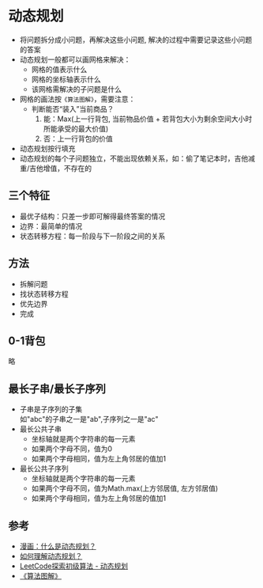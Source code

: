 # 动态规划
- 将问题拆分成小问题，再解决这些小问题, 解决的过程中需要记录这些小问题的答案  
- 动态规划一般都可以画网格来解决：
  * 网格的值表示什么
  * 网格的坐标轴表示什么
  * 该网格需解决的子问题是什么
- 网格的画法按`《算法图解》`，需要注意：
  * 判断能否“装入”当前商品？
    1. 能：Max(上一行背包, 当前物品价值 + 若背包大小为剩余空间大小时所能承受的最大价值)
    2. 否：上一行背包的价值
- 动态规划按行填充
- 动态规划的每个子问题独立，不能出现依赖关系，如：偷了笔记本时，吉他减重/吉他增值，不存在的

## 三个特征
- 最优子结构：只差一步即可解得最终答案的情况
- 边界：最简单的情况
- 状态转移方程：每一阶段与下一阶段之间的关系

## 方法
- 拆解问题
- 找状态转移方程
- 优先边界
- 完成

## 0-1背包
略

## 最长子串/最长子序列
- 子串是子序列的子集  
  如"abc"的子串之一是"ab",子序列之一是"ac"
- 最长公共子串
  * 坐标轴就是两个字符串的每一元素
  * 如果两个字母不同，值为0
  * 如果两个字母相同，值为左上角邻居的值加1
- 最长公共子序列
  * 坐标轴就是两个字符串的每一元素
  * 如果两个字母不同，值为Math.max(上方邻居值, 左方邻居值)
  * 如果两个字母相同，值为左上角邻居的值加1

## 参考
- [漫画：什么是动态规划？](http://www.sohu.com/a/153858619_466939)
- [如何理解动态规划？](https://www.zhihu.com/question/39948290/answer/612439961)
- [LeetCode探索初级算法 - 动态规划](https://zhuanlan.zhihu.com/p/49427827)
- [《算法图解》]()